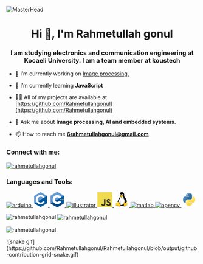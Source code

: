 ![MasterHead](https://www.logic-fruit.com/wp-content/uploads/2023/07/Artificial-Intelligence-and-Machine-Learning-based-Image-Processing-01.jpg.webp)

<h1 align="center">Hi 👋, I'm Rahmetullah gonul</h1>
<h3 align="center">I am studying electronics and communication engineering at Kocaeli University. I am a team member at koustech</h3>

- 🔭 I’m currently working on [Image processing.](https://github.com/Rahmetullahgonul/stream_anti_vibration2)

- 🌱 I’m currently learning **JavaScript**

- 👨‍💻 All of my projects are available at [https://github.com/Rahmetullahgonul](https://github.com/Rahmetullahgonul)

- 💬 Ask me about **Image processing, AI and embedded systems.**

- 📫 How to reach me **6rahmetullahgonul@gmail.com**

<h3 align="left">Connect with me:</h3>
<p align="left">
<a href="https://linkedin.com/in/rahmetullahgonul" target="blank"><img align="center" src="https://raw.githubusercontent.com/rahuldkjain/github-profile-readme-generator/master/src/images/icons/Social/linked-in-alt.svg" alt="rahmetullahgonul" height="30" width="40" /></a>
</p>

<h3 align="left">Languages and Tools:</h3>
<p align="left"> <a href="https://www.arduino.cc/" target="_blank" rel="noreferrer"> <img src="https://cdn.worldvectorlogo.com/logos/arduino-1.svg" alt="arduino" width="40" height="40"/> </a> <a href="https://www.cprogramming.com/" target="_blank" rel="noreferrer"> <img src="https://raw.githubusercontent.com/devicons/devicon/master/icons/c/c-original.svg" alt="c" width="40" height="40"/> </a> <a href="https://www.w3schools.com/cpp/" target="_blank" rel="noreferrer"> <img src="https://raw.githubusercontent.com/devicons/devicon/master/icons/cplusplus/cplusplus-original.svg" alt="cplusplus" width="40" height="40"/> </a> <a href="https://www.adobe.com/in/products/illustrator.html" target="_blank" rel="noreferrer"> <img src="https://www.vectorlogo.zone/logos/adobe_illustrator/adobe_illustrator-icon.svg" alt="illustrator" width="40" height="40"/> </a> <a href="https://developer.mozilla.org/en-US/docs/Web/JavaScript" target="_blank" rel="noreferrer"> <img src="https://raw.githubusercontent.com/devicons/devicon/master/icons/javascript/javascript-original.svg" alt="javascript" width="40" height="40"/> </a> <a href="https://www.linux.org/" target="_blank" rel="noreferrer"> <img src="https://raw.githubusercontent.com/devicons/devicon/master/icons/linux/linux-original.svg" alt="linux" width="40" height="40"/> </a> <a href="https://www.mathworks.com/" target="_blank" rel="noreferrer"> <img src="https://upload.wikimedia.org/wikipedia/commons/2/21/Matlab_Logo.png" alt="matlab" width="40" height="40"/> </a> <a href="https://opencv.org/" target="_blank" rel="noreferrer"> <img src="https://www.vectorlogo.zone/logos/opencv/opencv-icon.svg" alt="opencv" width="40" height="40"/> </a> <a href="https://www.python.org" target="_blank" rel="noreferrer"> <img src="https://raw.githubusercontent.com/devicons/devicon/master/icons/python/python-original.svg" alt="python" width="40" height="40"/> </a> </p>

<p><img align="left" src="https://github-readme-stats.vercel.app/api/top-langs?username=rahmetullahgonul&show_icons=true&locale=en&layout=compact" alt="rahmetullahgonul" /></p>

<p>&nbsp;<img align="center" src="https://github-readme-stats.vercel.app/api?username=rahmetullahgonul&show_icons=true&locale=en" alt="rahmetullahgonul" /></p>

<p><img align="center" src="https://github-readme-streak-stats.herokuapp.com/?user=rahmetullahgonul&" alt="rahmetullahgonul" /></p>
![snake gif](https://github.com/Rahmetullahgonul/Rahmetullahgonul/blob/output/github-contribution-grid-snake.gif)
